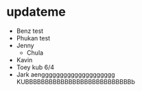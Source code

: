 # updateme

- Benz test
- Phukan test
- Jenny 
  - Chula
- Kavin
- Toey kub 6/4
- Jark aengggggggggggggggggggg KUBBBBBBBBBBBBBBBBBBBBBBBBBBBb
